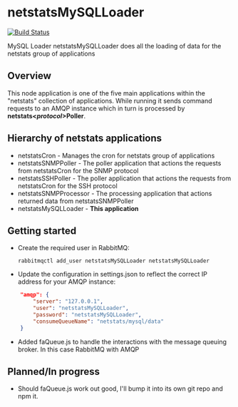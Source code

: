 # netstatsMySQLLoader

[![Build Status](https://travis-ci.org/ThatOneNeji/netstatsMySQLLoader.svg?branch=master)](https://travis-ci.org/ThatOneNeji/netstatsMySQLLoader)

MySQL Loader
netstatsMySQLLoader does all the loading of data for the netstats group of applications

## Overview
This node application is one of the five main applications within the "netstats" collection of applications. While running it sends command requests to an AMQP instance which in turn is processed by **netstats<_protocol_>Poller**.

## Hierarchy of netstats applications
* netstatsCron - Manages the cron for netstats group of applications
* netstatsSNMPPoller - The poller application that actions the requests from netstatsCron for the SNMP protocol
* netstatsSSHPoller - The poller application that actions the requests from netstatsCron for the SSH protocol
* netstatsSNMPProcessor - The processing application that actions returned data from netstatsSNMPPoller
* netstatsMySQLLoader - **This application**

## Getting started
* Create the required user in RabbitMQ:
  ```shell
  rabbitmqctl add_user netstatsMySQLLoader netstatsMySQLLoader
  ```
* Update the configuration in settings.json to reflect the correct IP address for your AMQP instance:
```json
    "amqp": {
        "server": "127.0.0.1",
        "user": "netstatsMySQLLoader",
        "password": "netstatsMySQLLoader",
        "consumeQueueName": "netstats/mysql/data"
    }
```
* Added faQueue.js to handle the interactions with the message queuing broker. In this case RabbitMQ with AMQP

## Planned/In progress 
* Should faQueue.js work out good, I'll bump it into its own git repo and npm it.


